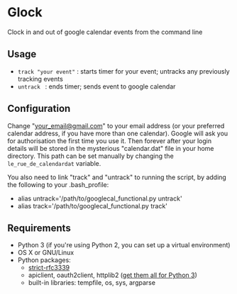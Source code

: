Glock
=====

Clock in and out of google calendar events from the command line

## **Usage**

* `track "your event"`  : starts timer for your event; untracks any previously tracking events
* `untrack `            : ends timer; sends event to google calendar

## **Configuration**

Change "your_email@gmail.com" to your email address (or your preferred calendar address, if you have more than one calendar).
Google will ask you for authorisation the first time you use it. Then forever after your login details will be stored in the mysterious "calendar.dat" file in your home directory. This path can be set manually by changing the `le_rue_de_calendardat` variable.

You also need to link "track" and "untrack" to running the script, by adding the following to your .bash_profile:

* alias untrack='/path/to/googlecal_functional.py untrack'
* alias track='/path/to/googlecal_functional.py track'

## **Requirements**

* Python 3 (if you're using Python 2, you can set up a virtual environment)
* OS X or GNU/Linux
* Python packages:
  * [strict-rfc3339](https://pypi.python.org/pypi/strict-rfc3339)
  * apiclient, oauth2client, httplib2 ([get them all for Python 3](https://github.com/enorvelle/GoogleApiPython3x))
  * built-in libraries: tempfile, os, sys, argparse
